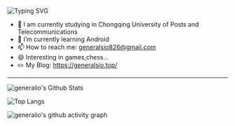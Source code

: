 ![Typing SVG](https://readme-typing-svg.demolab.com/?lines=Hi+there!+👋+I'm+generals.)

- 🔭 I am currently studying in Chongqing University of Posts and Telecommunications
- 🌱 I’m currently learning Android
- 📫 How to reach me: generalsio826@gmail.com
- 😄 Interesting in games,chess...
- ✏️ My Blog: https://generalsio.top/

-------


![generalio's Github Stats](https://github-readme-stats.vercel.app/api?username=generalio&show_icons=true&title_color=fff&icon_color=79ff97&text_color=9f9f9f&bg_color=151515)

![Top Langs](https://github-readme-stats.vercel.app/api/top-langs/?username=generalio&size_weight=0.5&count_weight=0.5&langs_count=8)

![generalio's github activity graph](https://github-readme-activity-graph.vercel.app/graph?username=generalio&theme=xcode)
